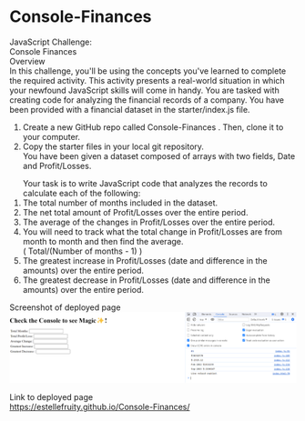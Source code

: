 # Console-Finances
JavaScript Challenge: <br>Console Finances <br>
Overview<br>
In this challenge, you'll be using the concepts you've learned to complete the required activity.
This activity presents a real-world situation in which your newfound JavaScript skills will come in
handy. You are tasked with creating code for analyzing the financial records of a company. You
have been provided with a financial dataset in the starter/index.js file.<br>

1. Create a new GitHub repo called Console-Finances . Then, clone it to your computer.<br>
2. Copy the starter files in your local git repository.<br>
You have been given a dataset composed of arrays with two fields, Date and Profit/Losses.<br>
<ol> 
    Your task is to write JavaScript code that analyzes the records to calculate each of the following:
    <li>The total number of months included in the dataset.</li>
    <li>The net total amount of Profit/Losses over the entire period.</li>
    <li>The average of the changes in Profit/Losses over the entire period.</li>
    <li>You will need to track what the total change in Profit/Losses are from month to month
        and then find the average.<br>
        ( Total/(Number of months - 1) )</li>
    <li>The greatest increase in Profit/Losses (date and difference in the amounts) over the entire
    period.</li>
    <li>The greatest decrease in Profit/Losses (date and difference in the amounts) over the entire
    period.</li>
</ol>

Screenshot of deployed page
![alt text](image.png)

Link to deployed page<br>
https://estellefruity.github.io/Console-Finances/